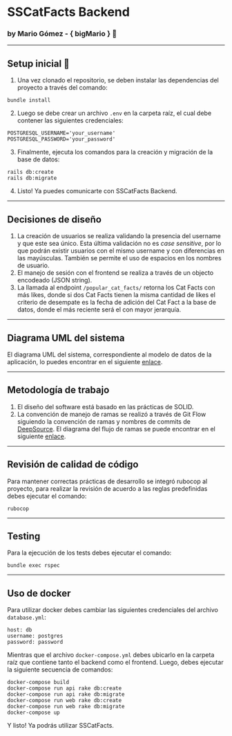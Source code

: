 # SSCatFacts Backend
### by Mario Gómez - { bigMario } :ghost:
---
## Setup inicial :rocket:
1) Una vez clonado el repositorio, se deben instalar las dependencias del proyecto a través del comando:
```
bundle install
```
2) Luego se debe crear un archivo ```.env``` en la carpeta raíz, el cual debe contener las siguientes credenciales:
```
POSTGRESQL_USERNAME='your_username'
POSTGRESQL_PASSWORD='your_password'
```
3) Finalmente, ejecuta los comandos para la creación y migración de la base de datos:
```
rails db:create
rails db:migrate
```
4) Listo! Ya puedes comunicarte con SSCatFacts Backend.

---
## Decisiones de diseño
1) La creación de usuarios se realiza validando la presencia del username y que este sea único. Esta última validación no es *case sensitive*, por lo que podrán existir usuarios con el mismo username y con diferencias en las mayúsculas. También se permite el uso de espacios en los nombres de usuario.
2) El manejo de sesión con el frontend se realiza a través de un objecto encodeado (JSON string).
3) La llamada al endpoint ```/popular_cat_facts/``` retorna los Cat Facts con más likes, donde si dos Cat Facts tienen la misma cantidad de likes el criterio de desempate es la fecha de adición del Cat Fact a la base de datos, donde el más reciente será el con mayor jerarquía.

---
## Diagrama UML del sistema
El diagrama UML del sistema, correspondiente al modelo de datos de la aplicación, lo puedes encontrar en el siguiente [enlace](https://drive.google.com/file/d/1JDa5_QdwKNSWkw8QOqdZqINEHdJjU3-v/view?usp=sharing).

---
## Metodología de trabajo
1) El diseño del software está basado en las prácticas de SOLID.
2) La convención de manejo de ramas se realizó a través de Git Flow siguiendo la convención de ramas y nombres de commits de [DeepSource](https://deepsource.io/blog/git-branch-naming-conventions/). El diagrama del flujo de ramas se puede encontrar en el siguiente [enlace](https://github.com/MGome/sscatfacts-backend/network).


---
## Revisión de calidad de código
Para mantener correctas prácticas de desarrollo se integró rubocop al proyecto, para realizar la revisión de acuerdo a las reglas predefinidas debes ejecutar el comando:
```
rubocop
```

---
## Testing
Para la ejecución de los tests debes ejecutar el comando:
```
bundle exec rspec
```
---
## Uso de docker
Para utilizar docker debes cambiar las siguientes credenciales del archivo ```database.yml```:
```
host: db
username: postgres
password: password
```
Mientras que el archivo ```docker-compose.yml``` debes ubicarlo en la carpeta raíz que contiene tanto el backend como el frontend.
Luego, debes ejecutar la siguiente secuencia de comandos:
```
docker-compose build
docker-compose run api rake db:create 
docker-compose run api rake db:migrate 
docker-compose run web rake db:create
docker-compose run web rake db:migrate
docker-compose up
```
Y listo! Ya podrás utilizar SSCatFacts.
